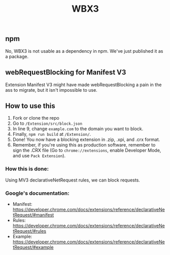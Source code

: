 <h1 align="center">WBX3</h1>
<br>

## npm
No, WBX3 is not usable as a dependency in npm. We've just published it as a package.

## webRequestBlocking for Manifest V3
Extension Manifest V3 might have made webRequestBlocking a pain in the ass to migrate, but it isn't impossible to use.

## How to use this
1. Fork or clone the repo
2. Go to `/Extension/src/block.json`
3. In line 9, change `example.com` to the domain you want to block.
4. Finally, `npm run build` at `/Extension/`.
5. Done! You now have a blocking extension in .zip, .xpi, and .crx format.
6. Remember, if you're using this as production software, remember to sign the .CRX file (Go to `chrome://extensions`, enable Developer Mode, and use `Pack Extension`).

### How this is done:
Using MV3 declarativeNetRequest rules, we can block requests.

### Google's documentation:
- Manifest: https://developer.chrome.com/docs/extensions/reference/declarativeNetRequest/#manifest
- Rules: https://developer.chrome.com/docs/extensions/reference/declarativeNetRequest/#rules
- Example: https://developer.chrome.com/docs/extensions/reference/declarativeNetRequest/#example